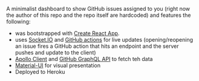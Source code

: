 A minimalist dashboard to show GitHub issues assigned to you (right now the author of this repo and the repo itself are hardcoded) and features the following:
- was bootstrapped with [Create React App](https://github.com/facebook/create-react-app).
- uses [Socket.IO](https://github.com/socketio/socket.io) and [GitHub actions](https://github.com/features/actions) for live updates (opening/reopening an issue fires a GitHub action that hits an endpoint and the server pushes and update to the client)
- [Apollo Client](https://www.apollographql.com/docs/react/) and [GitHub GraphQL API](https://developer.github.com/v4/) to fetch teh data
- [Material-UI](https://material-ui.com/) for visual presentation 
- Deployed to Heroku

